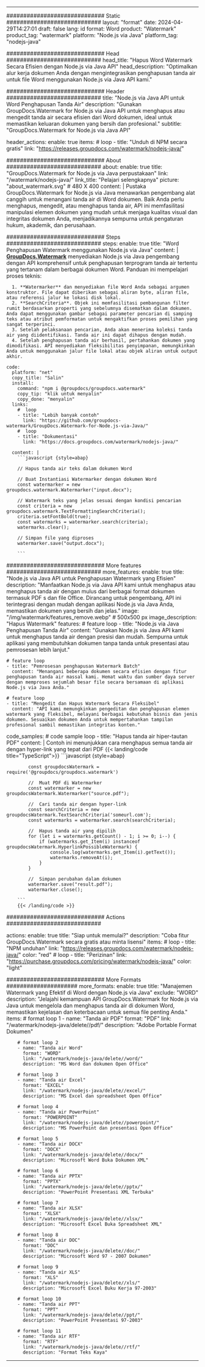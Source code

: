 
---
############################# Static ############################
layout: "format"
date:  2024-04-29T14:27:01
draft: false
lang: id
format: Word
product: "Watermark"
product_tag: "watermark"
platform: "Node.js via Java"
platform_tag: "nodejs-java"

############################# Head ############################
head_title: "Hapus Word Watermark Secara Efisien dengan Node.js via Java API"
head_description: "Optimalkan alur kerja dokumen Anda dengan mengintegrasikan penghapusan tanda air untuk file Word menggunakan Node.js via Java API kami."

############################# Header ############################
title: "Node.js via Java API untuk Word Penghapusan Tanda Air" 
description: "Gunakan GroupDocs.Watermark for Node.js via Java API untuk menghapus atau mengedit tanda air secara efisien dari Word dokumen, ideal untuk memastikan keluaran dokumen yang bersih dan profesional."
subtitle: "GroupDocs.Watermark for Node.js via Java API" 

header_actions:
  enable: true
  items:
    #  loop
    - title: "Unduh di NPM secara gratis"
      link: "https://releases.groupdocs.com/watermark/nodejs-java/"
      
############################# About ############################
about:
    enable: true
    title: "GroupDocs.Watermark for Node.js via Java perpustakaan"
    link: "/watermark/nodejs-java/"
    link_title: "Pelajari selengkapnya"
    picture: "about_watermark.svg" # 480 X 400
    content: |
       Pustaka GroupDocs.Watermark for Node.js via Java menawarkan pengembang alat canggih untuk menangani tanda air di Word dokumen. Baik Anda perlu menghapus, mengedit, atau menghapus tanda air, API ini memfasilitasi manipulasi elemen dokumen yang mudah untuk menjaga kualitas visual dan integritas dokumen Anda, menjadikannya sempurna untuk pengaturan hukum, akademik, dan perusahaan.

############################# Steps ############################
steps:
    enable: true
    title: "Word Penghapusan Watermark menggunakan Node.js via Java"
    content: |
      **[GroupDocs.Watermark](https://products.groupdocs.com/watermark/nodejs-java/)** menyediakan Node.js via Java pengembang dengan API komprehensif untuk penghapusan terprogram tanda air tertentu yang tertanam dalam berbagai dokumen Word. Panduan ini mempelajari proses teknis:
      
      1. **Watermarker** dan menyediakan file Word Anda sebagai argumen konstruktor. File dapat diberikan sebagai aliran byte, aliran file, atau referensi jalur ke lokasi disk lokal.
      2. **SearchCriteria**. Objek ini memfasilitasi pembangunan filter rumit berdasarkan properti yang sebelumnya disematkan dalam dokumen. Anda dapat menggunakan gambar sebagai parameter pencarian di samping teks atau atribut pemformatan untuk mengaktifkan proses pemilihan yang sangat terperinci.
      3. Setelah pelaksanaan pencarian, Anda akan menerima koleksi tanda air yang diidentifikasi. Tanda air ini dapat dihapus dengan mudah.
      4. Setelah penghapusan tanda air berhasil, pertahankan dokumen yang dimodifikasi. API menyediakan fleksibilitas penyimpanan, memungkinkan Anda untuk menggunakan jalur file lokal atau objek aliran untuk output akhir.
   
    code:
      platform: "net"
      copy_title: "Salin"
      install:
        command: "npm i @groupdocs/groupdocs.watermark"
        copy_tip: "klik untuk menyalin"
        copy_done: "menyalin"
      links:
        #  loop
        - title: "Lebih banyak contoh"
          link: "https://github.com/groupdocs-watermark/GroupDocs.Watermark-for-Node.js-via-Java/"
        #  loop
        - title: "Dokumentasi"
          link: "https://docs.groupdocs.com/watermark/nodejs-java/"
          
      content: |
        ```javascript {style=abap}

        // Hapus tanda air teks dalam dokumen Word

        // Buat Instantiasi Watermarker dengan dokumen Word
        const watermarker = new groupdocs.watermark.Watermarker("input.docx");
        
        // Watermark teks yang jelas sesuai dengan kondisi pencarian
        const criteria = new groupdocs.watermark.TextFormattingSearchCriteria();
        criteria.setFontBold(true);
        const watermarks = watermarker.search(criteria);
        watermarks.clear();

        // Simpan file yang diproses
        watermarker.save("output.docx");
        
        ```            

############################# More features ############################
more_features:
  enable: true
  title: "Node.js via Java API untuk Penghapusan Watermark yang Efisien"
  description: "Manfaatkan Node.js via Java API kami untuk menghapus atau menghapus tanda air dengan mulus dari berbagai format dokumen termasuk PDF s dan file Office. Dirancang untuk pengembang, API ini terintegrasi dengan mudah dengan aplikasi Node.js via Java Anda, memastikan dokumen yang bersih dan jelas."
  image: "/img/watermark/features_remove.webp" # 500x500 px
  image_description: "Hapus Watermark"
  features:
    # feature loop
    - title: "Node.js via Java Penghapusan Tanda Air"
      content: "Gunakan Node.js via Java API kami untuk menghapus tanda air dengan presisi dan mudah. Sempurna untuk aplikasi yang membutuhkan dokumen tanpa tanda untuk presentasi atau pemrosesan lebih lanjut."

    # feature loop
    - title: "Pemrosesan penghapusan Watermark Batch"
      content: "Menangani beberapa dokumen secara efisien dengan fitur penghapusan tanda air massal kami. Hemat waktu dan sumber daya server dengan memproses sejumlah besar file secara bersamaan di aplikasi Node.js via Java Anda."

    # feature loop
    - title: "Mengedit dan Hapus Watermark Secara Fleksibel"
      content: "API kami memungkinkan pengeditan dan penghapusan elemen watermark yang fleksibel, melayani berbagai kebutuhan bisnis dan jenis dokumen. Sesuaikan dokumen Anda untuk mempertahankan tampilan profesional sambil memastikan integritas konten."
      
  code_samples:
    # code sample loop
    - title: "Hapus tanda air hiper-tautan PDF"
      content: |
        Contoh ini menunjukkan cara menghapus semua tanda air dengan hyper-link yang tepat dari PDF
        {{< landing/code title="TypeScript">}}
        ```javascript {style=abap}
        
            const groupdocsWatermark = require('@groupdocs/groupdocs.watermark')

            //  Muat PDF di Watermarker
            const watermarker = new groupdocsWatermark.Watermarker("source.pdf");

            //  Cari tanda air dengan hyper-link
            const searchCriteria = new groupdocsWatermark.TextSearchCriteria('someurl.com');
            const watermarks = watermarker.search(searchCriteria);
  
            //  Hapus tanda air yang dipilih
            for (let i = watermarks.getCount() - 1; i >= 0; i--) {
                if (watermarks.get_Item(i) instanceof groupdocsWatermark.HyperlinkPossibleWatermark) {
                    console.log(watermarks.get_Item(i).getText());
                    watermarks.removeAt(i);
                }
            }

            //  Simpan perubahan dalam dokumen
            watermarker.save("result.pdf");
            watermarker.close();

        ```
        {{< /landing/code >}}


############################# Actions ############################

actions:
  enable: true
  title: "Siap untuk memulai?"
  description: "Coba fitur GroupDocs.Watermark secara gratis atau minta lisensi"
  items:
    #  loop
    - title: "NPM unduhan"
      link: "https://releases.groupdocs.com/watermark/nodejs-java/"
      color: "red"
        #  loop
    - title: "Perizinan"
      link: "https://purchase.groupdocs.com/pricing/watermark/nodejs-java/"
      color: "light"


############################# More Formats #####################
more_formats:
    enable: true
    title: "Manajemen Watermark yang Efektif di Word dengan Node.js via Java"
    exclude: "WORD"
    description: "Jelajahi kemampuan API GroupDocs.Watermark for Node.js via Java untuk mengelola dan menghapus tanda air di dokumen Word, memastikan kejelasan dan keterbacaan untuk semua file penting Anda."
    items: 
        # format loop 1
        - name: "Tanda air PDF"
          format: "PDF"
          link: "/watermark/nodejs-java/delete//pdf/"
          description: "Adobe Portable Format Dokumen"

        # format loop 2
        - name: "Tanda air Word"
          format: "WORD"
          link: "/watermark/nodejs-java/delete//word/"
          description: "MS Word dan dokumen Open Office"
          
        # format loop 3
        - name: "Tanda air Excel"
          format: "EXCEL"
          link: "/watermark/nodejs-java/delete//excel/"
          description: "MS Excel dan spreadsheet Open Office"

        # format loop 4
        - name: "Tanda air PowerPoint"
          format: "POWERPOINT"
          link: "/watermark/nodejs-java/delete//powerpoint/"
          description: "MS PowerPoint dan presentasi Open Office"

        # format loop 5
        - name: "Tanda air DOCX"
          format: "DOCX"
          link: "/watermark/nodejs-java/delete//docx/"
          description: "Microsoft Word Buka Dokumen XML"
          
        # format loop 6
        - name: "Tanda air PPTX"
          format: "PPTX"
          link: "/watermark/nodejs-java/delete//pptx/"
          description: "PowerPoint Presentasi XML Terbuka"
          
        # format loop 7
        - name: "Tanda air XLSX"
          format: "XLSX"
          link: "/watermark/nodejs-java/delete//xlsx/"
          description: "Microsoft Excel Buka Spreadsheet XML"

        # format loop 8
        - name: "Tanda air DOC"
          format: "DOC"
          link: "/watermark/nodejs-java/delete//doc/"
          description: "Microsoft Word 97 - 2007 Dokumen"

        # format loop 9
        - name: "Tanda air XLS"
          format: "XLS"
          link: "/watermark/nodejs-java/delete//xls/"
          description: "Microsoft Excel Buku Kerja 97-2003"

        # format loop 10
        - name: "Tanda air PPT"
          format: "PPT"
          link: "/watermark/nodejs-java/delete//ppt/"
          description: "PowerPoint Presentasi 97-2003"

        # format loop 11
        - name: "Tanda air RTF"
          format: "RTF"
          link: "/watermark/nodejs-java/delete//rtf/"
          description: "Format Teks Kaya"

---